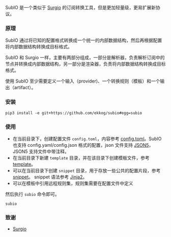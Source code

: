 SubIO 是一个类似于 [Surgio](https://surgio.js.org/) 的订阅转换工具，但是更加轻量级，更易扩展新协议。

### 原理

SubIO 通过将已知的配置格式转换成一个统一的内部数据结构，然后再根据配置将内部数据结构转换成目标格式。

SubIO 和 Surgio 一样，主要有两部分组成，一部分是解析器，负责解析订阅中的节点并转换成内部数据结构，另一部分是渲染器，负责将内部数据结构转换成目标格式。

使用 SubIO 至少需要定义一个输入（provider)、一个转换规则（模板）和一个输出（artifact）。 

### 安装

```shell
pip3 install -e git+https://github.com/ekkog/subio#egg=subio
```

### 使用

- 在当前目录下，创建配置文件 `config.toml`，内容参考 [config.toml](./config.example.toml)。SubIO 也支持 config.yaml/config.json 格式的配置，json 文件支持 [JSON5](https://json5.org/)，JSON5 支持文件中带注释。
- 在当前目录下新建 `template` 目录，并在该目录下创建模板文件，参考 [template](./example/template/clash.yaml)。
- 可以在当前目录下创建 `snippet` 目录，用于存放一些公共的配置片段，参考 [snippet](./example/snippet)。 snippet 语法参考 [Jinja2](https://jinja.palletsprojects.com/en/3.0.x/templates/#macros)。
- 可以在模板中引用远程规则集，规则集需要在配置文件中定义

然后执行 `subio` 命令即可。

```shell
subio
```

### 致谢

- [Surgio](https://surgio.js.org/)